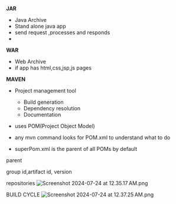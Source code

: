 













**JAR**
- Java Archive
- Stand alone java app
- send request ,processes and responds
- 


**WAR** 
- Web Archive
- if app has html,css,jsp,js pages

**MAVEN**
- Project management tool
  - Build generation
  - Dependency resolution
  - Documentation

- uses POM(Project Object Model)
- any mvn command looks for POM.xml to understand what to do
- superPom.xml is the parent of all POMs by default

parent

group id,artifact id, version

repositories
![Screenshot 2024-07-24 at 12.35.17 AM.png](IMAGES%2FScreenshot%202024-07-24%20at%2012.35.17%E2%80%AFAM.png)

BUILD CYCLE
![Screenshot 2024-07-24 at 12.37.25 AM.png](IMAGES%2FScreenshot%202024-07-24%20at%2012.37.25%E2%80%AFAM.png)












































